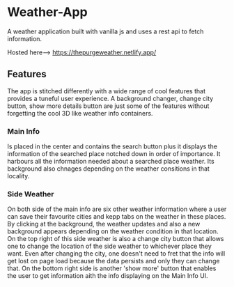 # Weather-App

A weather application built with vanilla js and uses a rest api to fetch information.

Hosted here--> https://thepurgeweather.netlify.app/

## Features

The app is stitched differently with a wide range of cool features that provides a tuneful user experience. A background changer, change city button, show more details button are just some of the features without forgetting the cool 3D like weather info containers.

### Main Info
Is placed in the center and contains the search button plus it displays the information of the searched place notched down in order of importance. It harbours all the information needed about a searched place weather. Its background also chnages depending on the weather consitions in that locality.

### Side Weather

On both side of the main info are six other weather information where a user can save their favourite cities and kepp tabs on the weather in these places. By clicking at the background, the weather updates and also a new background appears depending on the weather condition in that location. On the top right of this side weather is  also a change city button that allows one to change the location of the side weather to whichever place they want. Even after changing the city, one doesn't need to fret that the info will get lost on page load because the data persists and only they can change that. On the bottom right side is another 'show more' button that enables the user to get information aith the info displaying on the Main Info UI.  


